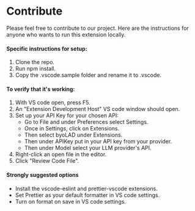 # Contribute

Please feel free to contribute to our project. Here are the instructions for anyone who wants to run this extension locally. 

#### Specific instructions for setup:
1. Clone the repo.
2. Run npm install.
3. Copy the .vscode.sample folder and rename it to .vscode.

#### To verify that it's working:
1. With VS code open, press F5.
2. An "Extension Development Host" VS code window should open.
3. Set up your API Key for your chosen API:
    - Go to File and under Preferences select Settings.
    - Once in Settings, click on Extensions.
    - Then select byoLAD under Extensions.
    - Then under APIKey put in your API key from your provider.
    - Then under Model select your LLM provider's API.
5. Right-click an open file in the editor.
6. Click "Review Code File".

#### Strongly suggested options
- Install the vscode-eslint and prettier-vscode extensions.
- Set Prettier as your default formatter in VS code settings.
- Turn on format on save in VS code settings.

